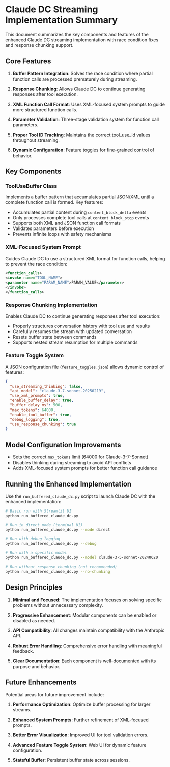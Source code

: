 # Claude DC Streaming Implementation Summary

This document summarizes the key components and features of the enhanced Claude DC streaming implementation with race condition fixes and response chunking support.

## Core Features

1. **Buffer Pattern Integration**: Solves the race condition where partial function calls are processed prematurely during streaming.

2. **Response Chunking**: Allows Claude DC to continue generating responses after tool execution.

3. **XML Function Call Format**: Uses XML-focused system prompts to guide more structured function calls.

4. **Parameter Validation**: Three-stage validation system for function call parameters.

5. **Proper Tool ID Tracking**: Maintains the correct tool_use_id values throughout streaming.

6. **Dynamic Configuration**: Feature toggles for fine-grained control of behavior.

## Key Components

### ToolUseBuffer Class

Implements a buffer pattern that accumulates partial JSON/XML until a complete function call is formed. Key features:

- Accumulates partial content during `content_block_delta` events
- Only processes complete tool calls at `content_block_stop` events
- Supports both XML and JSON function call formats
- Validates parameters before execution
- Prevents infinite loops with safety mechanisms

### XML-Focused System Prompt

Guides Claude DC to use a structured XML format for function calls, helping to prevent the race condition:

```xml
<function_calls>
<invoke name="TOOL_NAME">
<parameter name="PARAM_NAME">PARAM_VALUE</parameter>
</invoke>
</function_calls>
```

### Response Chunking Implementation

Enables Claude DC to continue generating responses after tool execution:

- Properly structures conversation history with tool use and results
- Carefully resumes the stream with updated conversation
- Resets buffer state between commands
- Supports nested stream resumption for multiple commands

### Feature Toggle System

A JSON configuration file (`feature_toggles.json`) allows dynamic control of features:

```json
{
  "use_streaming_thinking": false,
  "api_model": "claude-3-7-sonnet-20250219",
  "use_xml_prompts": true,
  "enable_buffer_delay": true,
  "buffer_delay_ms": 500,
  "max_tokens": 64000,
  "enable_tool_buffer": true,
  "debug_logging": true,
  "use_response_chunking": true
}
```

## Model Configuration Improvements

- Sets the correct `max_tokens` limit (64000 for Claude-3-7-Sonnet)
- Disables thinking during streaming to avoid API conflicts
- Adds XML-focused system prompts for better function call guidance

## Running the Enhanced Implementation

Use the `run_buffered_claude_dc.py` script to launch Claude DC with the enhanced implementation:

```bash
# Basic run with Streamlit UI
python run_buffered_claude_dc.py

# Run in direct mode (terminal UI)
python run_buffered_claude_dc.py --mode direct

# Run with debug logging
python run_buffered_claude_dc.py --debug

# Run with a specific model
python run_buffered_claude_dc.py --model claude-3-5-sonnet-20240620

# Run without response chunking (not recommended)
python run_buffered_claude_dc.py --no-chunking
```

## Design Principles

1. **Minimal and Focused**: The implementation focuses on solving specific problems without unnecessary complexity.

2. **Progressive Enhancement**: Modular components can be enabled or disabled as needed.

3. **API Compatibility**: All changes maintain compatibility with the Anthropic API.

4. **Robust Error Handling**: Comprehensive error handling with meaningful feedback.

5. **Clear Documentation**: Each component is well-documented with its purpose and behavior.

## Future Enhancements

Potential areas for future improvement include:

1. **Performance Optimization**: Optimize buffer processing for larger streams.

2. **Enhanced System Prompts**: Further refinement of XML-focused prompts.

3. **Better Error Visualization**: Improved UI for tool validation errors.

4. **Advanced Feature Toggle System**: Web UI for dynamic feature configuration.

5. **Stateful Buffer**: Persistent buffer state across sessions.